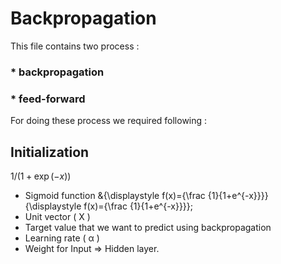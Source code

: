 # Backpropagation
This file contains two process :
### * backpropagation  
### * feed-forward

For doing these process we required following :
## Initialization
$1/(1 + \exp(-x))$
* Sigmoid function
&{\displaystyle f(x)={\frac {1}{1+e^{-x}}}} {\displaystyle f(x)={\frac {1}{1+e^{-x}}}};
* Unit vector ( X )
* Target value that we want to predict using backpropagation
* Learning rate ( &alpha; )
* Weight for Input &Rightarrow; Hidden layer.

